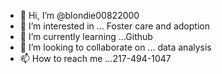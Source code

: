 - 👋 Hi, I’m @blondie00822000
- 👀 I’m interested in ... Foster care and adoption
- 🌱 I’m currently learning ...Github
- 💞️ I’m looking to collaborate on ... data analysis
- 📫 How to reach me ...217-494-1047

<!---
blondie00822000/blondie00822000 is a ✨ special ✨ repository because its `README.md` (this file) appears on your GitHub profile.
You can click the Preview link to take a look at your changes.
--->
